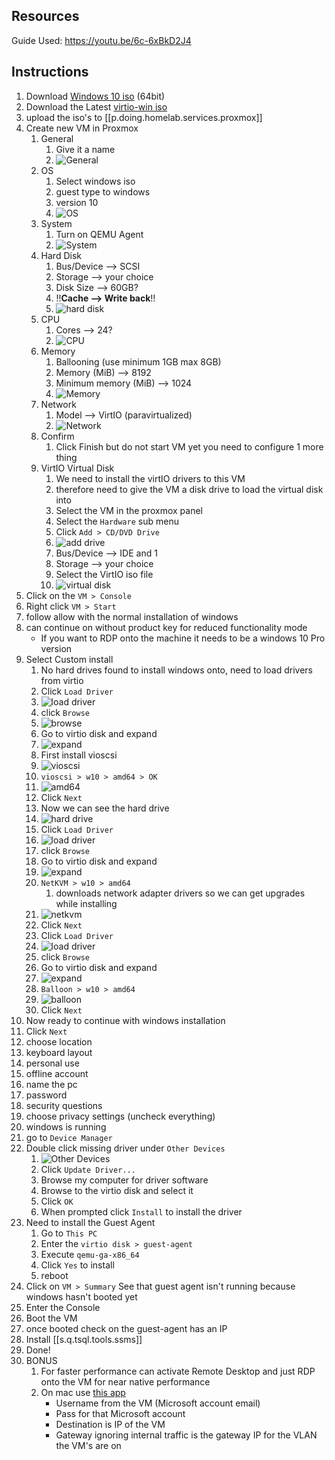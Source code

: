 
## Resources

Guide Used: <https://youtu.be/6c-6xBkD2J4>

## Instructions

1. Download [Windows 10 iso][0] (64bit)
2. Download the Latest [virtio-win iso][1]
3. upload the iso's to [[p.doing.homelab.services.proxmox]]
4. Create new VM in Proxmox
   1. General
      1. Give it a name
      2. ![General](/assets/images/2022-03-12-16-52-44.png)
   2. OS
      1. Select windows iso
      2. guest type to windows
      3. version 10
      4. ![OS](/assets/images/2022-03-12-16-53-32.png)
   3. System
      1. Turn on QEMU Agent
      2. ![System](/assets/images/2022-03-12-16-54-16.png)
   4. Hard Disk
      1. Bus/Device --> SCSI
      2. Storage --> your choice
      3. Disk Size --> 60GB?
      4. !!**Cache --> Write back**!!
      5. ![hard disk](/assets/images/2022-03-12-16-56-29.png)
   5. CPU
      1. Cores --> 24?
      2. ![CPU](/assets/images/2022-03-12-16-57-19.png)
   6. Memory
      1. Ballooning (use minimum 1GB max 8GB)
      2. Memory (MiB) --> 8192
      3. Minimum memory (MiB) --> 1024
      4. ![Memory](/assets/images/2022-03-12-16-58-55.png)
   7. Network
      1. Model --> VirtIO (paravirtualized)
      2. ![Network](/assets/images/2022-03-12-16-59-42.png)
   8. Confirm
      1. Click Finish but do not start VM yet you need to configure 1 more thing
   9. VirtIO Virtual Disk
      1. We need to install the virtIO drivers to this VM
      2. therefore need to give the VM a disk drive to load the virtual disk into
      3. Select the VM in the proxmox panel
      4. Select the `Hardware` sub menu
      5. Click `Add > CD/DVD Drive`
      6. ![add drive](/assets/images/2022-03-12-17-02-41.png)
      7. Bus/Device --> IDE and 1
      8. Storage --> your choice
      9. Select the VirtIO iso file
      10. ![virtual disk](/assets/images/2022-03-12-17-03-46.png)
5. Click on the `VM > Console`
6. Right click `VM > Start`
7. follow allow with the normal installation of windows
8. can continue on without product key for reduced functionality mode
   - If you want to RDP onto the machine it needs to be a windows 10 Pro version
9. Select Custom install
    1. No hard drives found to install windows onto, need to load drivers from virtio
    2. Click `Load Driver`
    3. ![load driver](/assets/images/2022-03-12-17-06-28.png)
    4. click `Browse`
    5. ![browse](/assets/images/2022-03-12-17-07-09.png)
    6. Go to virtio disk and expand
    7. ![expand](/assets/images/2022-03-12-17-07-35.png)
    8. First install vioscsi
    9. ![vioscsi](/assets/images/2022-03-12-17-08-39.png)
    10. `vioscsi > w10 > amd64 > OK`
    11. ![amd64](/assets/images/2022-03-12-17-09-22.png)
    12. Click `Next`
    13. Now we can see the hard drive
    14. ![hard drive](/assets/images/2022-03-12-17-10-06.png)
    15. Click `Load Driver`
    16. ![load driver](/assets/images/2022-03-12-17-06-28.png)
    17. click `Browse`
    18. Go to virtio disk and expand
    19. ![expand](/assets/images/2022-03-12-17-07-35.png)
    20. `NetKVM > w10 > amd64`
        1. downloads network adapter drivers so we can get upgrades while installing
    21. ![netkvm](/assets/images/2022-03-12-17-15-03.png)
    22. Click `Next`
    23. Click `Load Driver`
    24. ![load driver](/assets/images/2022-03-12-17-06-28.png)
    25. click `Browse`
    26. Go to virtio disk and expand
    27. ![expand](/assets/images/2022-03-12-17-07-35.png)
    28. `Balloon > w10 > amd64`
    29. ![balloon](/assets/images/2022-03-12-17-17-15.png)
    30. Click `Next`
10. Now ready to continue with windows installation
11. Click `Next`
12. choose location
13. keyboard layout
14. personal use
15. offline account
16. name the pc
17. password
18. security questions
19. choose privacy settings (uncheck everything)
20. windows is running
21. go to `Device Manager`
22. Double click missing driver under `Other Devices`
    1. ![Other Devices](/assets/images/2022-03-12-17-20-23.png)
    2. Click `Update Driver...`
    3. Browse my computer for driver software
    4. Browse to the virtio disk and select it
    5. Click `OK`
    6. When prompted click `Install` to install the driver
23. Need to install the Guest Agent
    1. Go to `This PC`
    2. Enter the `virtio disk > guest-agent`
    3. Execute `qemu-ga-x86_64`
    4. Click `Yes` to install
    5. reboot
24. Click on `VM > Summary` See that guest agent isn't running because windows hasn't booted yet
25. Enter the Console
26. Boot the VM
27. once booted check on the guest-agent has an IP
28. Install [[s.q.tsql.tools.ssms]]
29. Done!
30. BONUS
    1. For faster performance can activate Remote Desktop and just RDP onto the VM for near native performance
    2. On mac use [this app](https://apps.apple.com/us/app/microsoft-remote-desktop-10/id1295203466?mt=12)
       - Username from the VM (Microsoft account email)
       - Pass for that Microsoft account
       - Destination is IP of the VM
       - Gateway ignoring internal traffic is the gateway IP for the VLAN the VM's are on

[0]: https://www.microsoft.com/en-us/software-download/windows10ISO
[1]: https://docs.fedoraproject.org/en-US/quick-docs/creating-windows-virtual-machines-using-virtio-drivers/index.html

